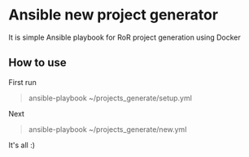 Ansible new project generator
===================

It is simple Ansible playbook for RoR project generation using Docker

How to use
-------------

First run

> ansible-playbook ~/projects_generate/setup.yml

Next

> ansible-playbook ~/projects_generate/new.yml

It's all :)
